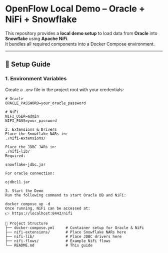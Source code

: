 # OpenFlow Local Demo – Oracle + NiFi + Snowflake

This repository provides a **local demo setup** to load data from **Oracle** into **Snowflake** using **Apache NiFi**.  
It bundles all required components into a Docker Compose environment.

---

## 🚀 Setup Guide

### 1. Environment Variables
Create a `.env` file in the project root with your credentials:

```env
# Oracle
ORACLE_PASSWORD=your_oracle_password

# NiFi
NIFI_USER=admin
NIFI_PASS=your_password

2. Extensions & Drivers
Place the Snowflake NARs in:
./nifi-extensions/

Place the JDBC JARs in:
./nifi-lib/
Required:

snowflake-jdbc.jar

For oracle connection:

ojdbc11.jar

3. Start the Demo
Run the following command to start Oracle DB and NiFi:

docker compose up -d
Once running, NiFi can be accessed at:
👉 https://localhost:8443/nifi

📂 Project Structure
├── docker-compose.yml     # Container setup for Oracle & NiFi
├── nifi-extensions/       # Place Snowflake NARs here
├── nifi-lib/              # Place JDBC drivers here
├── nifi-flows/            # Example NiFi flows
└── README.md              # This guide